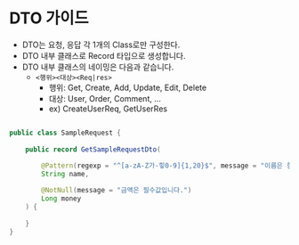 # DTO 가이드

- DTO는 요청, 응답 각 1개의 Class로만 구성한다.
- DTO 내부 클래스로 Record 타입으로 생성합니다.
- DTO 내부 클래스의 네이밍은 다음과 같습니다.
    - `<행위><대상><Req|res>`
        - 행위: Get, Create, Add, Update, Edit, Delete
        - 대상: User, Order, Comment, ...
        - ex) CreateUserReq, GetUserRes

```java

public class SampleRequest {
    
    public record GetSampleRequestDto(
        
        @Pattern(regexp = "^[a-zA-Z가-힣0-9]{1,20}$", message = "이름은 한글, 영문, 숫자만 20자 이내로 입력 가능합니다.")
        String name,

        @NotNull(message = "금액은 필수값입니다.")
        Long money
    ) {
        
    }
}
```
